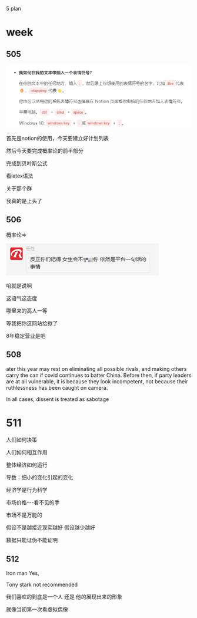 5 plan 

# week

## 505 

![image-20220505131223287](https://raw.githubusercontent.com/RNCHEN/photo-326/master/blogImg/image-20220505131223287.png)

首先是notion的使用，今天要建立好计划列表

然后今天要完成概率论的前半部分

完成到贝叶斯公式 

看latex语法

关于那个群

我真的是上头了

## 506 

概率论=>

![image-20220506160631606](https://raw.githubusercontent.com/RNCHEN/photo-326/master/blogImg/image-20220506160631606.png)

咱就是说啊

这语气这态度

哪里来的高人一等

等我把你这网站给掀了

8年稳定营业是吧

## 508 

ater this year may rest on eliminating all possible rivals, and making others carry the can if covid continues to batter China. Before then, if party leaders are at all vulnerable, it is because they look incompetent, not because their ruthlessness has been caught on camera.

 In all cases, dissent is treated as sabotage

# 511

人们如何决策

人们如何相互作用

整体经济如何运行

导数：细小的变化引起的变化

经济学是行为科学

市场价格---看不见的手

市场不是万能的

假设不是越接近现实越好    假设越少越好

数据只能证伪不能证明



##  512

Iron man Yes, 

Tony stark not recommended



我们喜欢的到底是一个人 还是 他的展现出来的形象

就像当初第一次看虚拟偶像